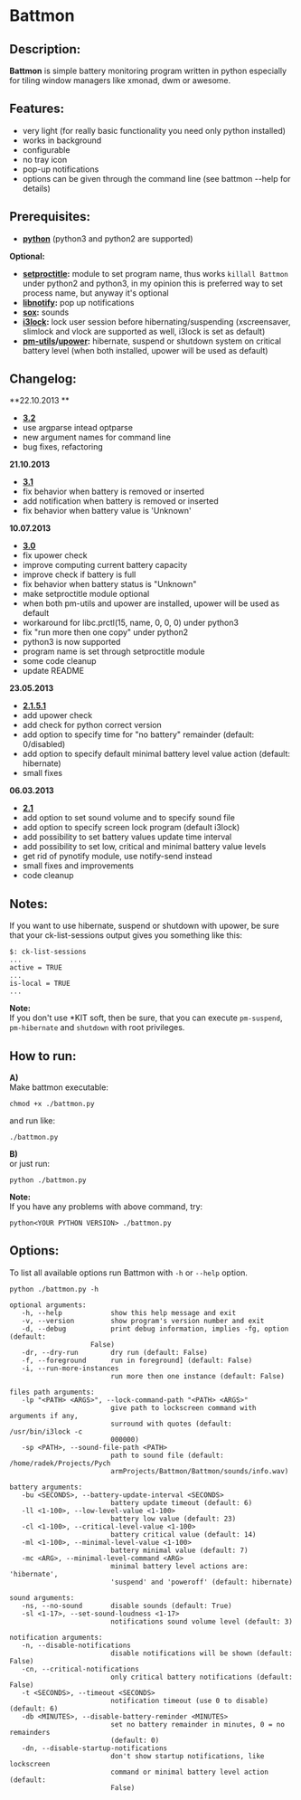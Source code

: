 # Battmon

## Description:
**Battmon** is simple battery monitoring program written in python especially for tiling window managers like xmonad, dwm or awesome.

## Features:
* very light (for really basic functionality you need only python installed)
* works in background
* configurable
* no tray icon
* pop-up notifications
* options can be given through the command line (see battmon --help for details)

## Prerequisites:
* **[python](http://python.org/download/)** (python3 and python2 are supported)

**Optional:** 
* **[setproctitle](https://code.google.com/p/py-setproctitle/):** module to set program name, thus works `killall Battmon` under python2 and python3, 
in my opinion this is preferred way to set process name, but anyway it's optional  
* **[libnotify](https://developer.gnome.org/libnotify/):** pop up notifications
* **[sox](http://sox.sourceforge.net/):** sounds
* **[i3lock](http://i3wm.org/i3lock/):** lock user session before hibernating/suspending (xscreensaver, slimlock and vlock are supported as well, i3lock is set as default)
* **[pm-utils](http://pm-utils.freedesktop.org/wiki/)/[upower](http://upower.freedesktop.org/):** hibernate, suspend or shutdown system on critical battery level (when both installed, upower will be used as default)

## Changelog:
**22.10.2013 **
* **[3.2](https://github.com/nictki/Battmon/releases/3.2)**
* use argparse intead optparse
* new argument names for command line
* bug fixes, refactoring

**21.10.2013**
* **[3.1](https://github.com/nictki/Battmon/releases/3.1)**
* fix behavior when battery is removed or inserted
* add notification when battery is removed or inserted
* fix behavior when battery value is 'Unknown'

**10.07.2013**
* **[3.0](https://github.com/nictki/Battmon/releases/3.0)**
* fix upower check
* improve computing current battery capacity 
* improve check if battery is full
* fix behavior when battery status is "Unknown"
* make setproctitle module optional
* when both pm-utils and upower are installed, upower will be used as default
* workaround for libc.prctl(15, name, 0, 0, 0) under python3
* fix "run more then one copy" under python2
* python3 is now supported 
* program name is set through setproctitle module
* some code cleanup
* update README

**23.05.2013**
* **[2.1.5.1](https://github.com/nictki/Battmon/releases/2.1.5.1)**
* add upower check
* add check for python correct version
* add option to specify time for "no battery" remainder (default: 0/disabled)
* add option to specify default minimal battery level value action (default: hibernate)
* small fixes

**06.03.2013**
* **[2.1](https://github.com/nictki/Battmon/releases/2.1)**
* add option to set sound volume and to specify sound file
* add option to specify screen lock program (default i3lock)
* add possibility to set battery values update time interval
* add possibility to set low, critical and minimal battery value levels
* get rid of pynotify module, use notify-send instead
* small fixes and improvements
* code cleanup

## Notes:
If you want to use hibernate, suspend or shutdown with upower, be sure that your ck-list-sessions output gives you something like this:
 
	$: ck-list-sessions
   	...
   	active = TRUE
   	...
   	is-local = TRUE
   	...

**Note:**  
If you don't use *KIT soft, then be sure, that you can execute `pm-suspend`, `pm-hibernate` and `shutdown` with root privileges. 

## How to run:
**A)**  
Make battmon executable:
	
	chmod +x ./battmon.py

and run like:

	./battmon.py 

**B)**  
or just run:

    python ./battmon.py

**Note:**  
If you have any problems with above command, try:

	python<YOUR PYTHON VERSION> ./battmon.py

## Options:
To list all available options run Battmon with `-h` or `--help` option.
	
	python ./battmon.py -h

    optional arguments:
       -h, --help            show this help message and exit
       -v, --version         show program's version number and exit
       -d, --debug           print debug information, implies -fg, option (default:
                        False)
       -dr, --dry-run        dry run (default: False)
       -f, --foreground      run in foreground] (default: False)
       -i, --run-more-instances
                             run more then one instance (default: False)

    files path arguments:
       -lp "<PATH> <ARGS>", --lock-command-path "<PATH> <ARGS>"
                             give path to lockscreen command with arguments if any,
                             surround with quotes (default: /usr/bin/i3lock -c
                             000000)
       -sp <PATH>, --sound-file-path <PATH>
                             path to sound file (default: /home/radek/Projects/Pych
                             armProjects/Battmon/Battmon/sounds/info.wav)

    battery arguments:
       -bu <SECONDS>, --battery-update-interval <SECONDS>
                             battery update timeout (default: 6)
       -ll <1-100>, --low-level-value <1-100>
                             battery low value (default: 23)
       -cl <1-100>, --critical-level-value <1-100>
                             battery critical value (default: 14)
       -ml <1-100>, --minimal-level-value <1-100>
                             battery minimal value (default: 7)
       -mc <ARG>, --minimal-level-command <ARG>
                             minimal battery level actions are: 'hibernate',
                             'suspend' and 'poweroff' (default: hibernate)

    sound arguments:
       -ns, --no-sound       disable sounds (default: True)
       -sl <1-17>, --set-sound-loudness <1-17>
                             notifications sound volume level (default: 3)

    notification arguments:
       -n, --disable-notifications
                             disable notifications will be shown (default: False)
       -cn, --critical-notifications
                             only critical battery notifications (default: False)
       -t <SECONDS>, --timeout <SECONDS>
                             notification timeout (use 0 to disable) (default: 6)
       -db <MINUTES>, --disable-battery-reminder <MINUTES>
                             set no battery remainder in minutes, 0 = no remainders
                             (default: 0)
       -dn, --disable-startup-notifications
                             don't show startup notifications, like lockscreen
                             command or minimal battery level action (default:
                             False)
